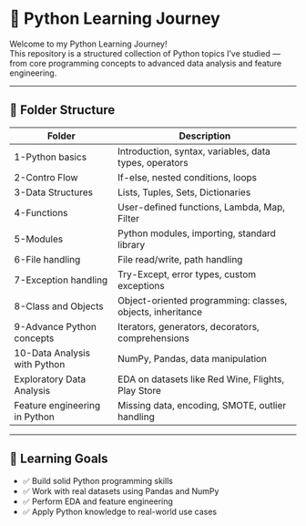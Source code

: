 # 🐍 Python Learning Journey

Welcome to my Python Learning Journey!  
This repository is a structured collection of Python topics I’ve studied — from core programming concepts to advanced data analysis and feature engineering.

---

## 📁 Folder Structure

| Folder | Description |
|--------|-------------|
| 1-Python basics | Introduction, syntax, variables, data types, operators |
| 2-Contro Flow | If-else, nested conditions, loops |
| 3-Data Structures | Lists, Tuples, Sets, Dictionaries |
| 4-Functions | User-defined functions, Lambda, Map, Filter |
| 5-Modules | Python modules, importing, standard library |
| 6-File handling | File read/write, path handling |
| 7-Exception handling | Try-Except, error types, custom exceptions |
| 8-Class and Objects | Object-oriented programming: classes, objects, inheritance |
| 9-Advance Python concepts | Iterators, generators, decorators, comprehensions |
| 10-Data Analysis with Python | NumPy, Pandas, data manipulation |
| Exploratory Data Analysis | EDA on datasets like Red Wine, Flights, Play Store |
| Feature engineering in Python | Missing data, encoding, SMOTE, outlier handling |

---

## 🧠 Learning Goals

- ✅ Build solid Python programming skills
- ✅ Work with real datasets using Pandas and NumPy
- ✅ Perform EDA and feature engineering
- ✅ Apply Python knowledge to real-world use cases

